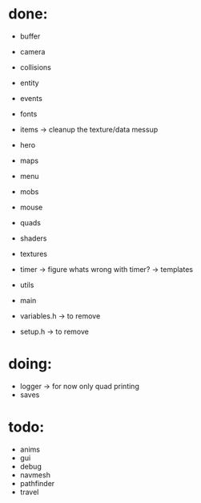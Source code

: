 
# done:
- buffer
- camera
- collisions
- entity
- events
- fonts
- items -> cleanup the texture/data messup
- hero
- maps
- menu
- mobs
- mouse
- quads 
- shaders
- textures
- timer -> figure whats wrong with timer? -> templates
- utils
- main

- variables.h -> to remove
- setup.h -> to remove

# doing:
- logger -> for now only quad printing 
- saves

# todo:
- anims
- gui
- debug
- navmesh
- pathfinder
- travel
